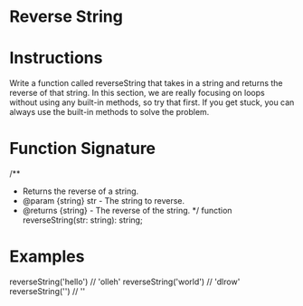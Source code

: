# Reverse String

# Instructions
Write a function called reverseString that takes in a string and returns the reverse of that string. In this section, we are really focusing on loops without using any built-in methods, so try that first. If you get stuck, you can always use the built-in methods to solve the problem.

# Function Signature

/**
 * Returns the reverse of a string.
 * @param {string} str - The string to reverse.
 * @returns {string} - The reverse of the string.
 */
function reverseString(str: string): string;


# Examples

reverseString('hello') // 'olleh'
reverseString('world') // 'dlrow'
reverseString('') // ''